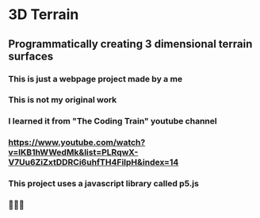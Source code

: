 # 3D Terrain

## Programmatically creating 3 dimensional terrain surfaces

### This is just a webpage project made by a me
### This is not my original work
### I learned it from "The Coding Train" youtube channel
### https://www.youtube.com/watch?v=IKB1hWWedMk&list=PLRqwX-V7Uu6ZiZxtDDRCi6uhfTH4FilpH&index=14
### This project uses a javascript library called p5.js
### 🤩🤩🤩